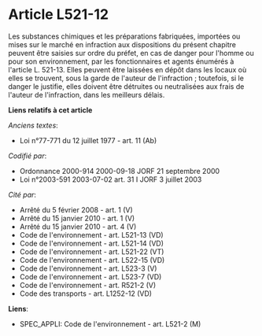 # Article L521-12

Les substances chimiques et les préparations fabriquées, importées ou mises sur le marché en infraction aux dispositions du
présent chapitre peuvent être saisies sur ordre du préfet, en cas de danger pour l'homme ou pour son environnement, par les
fonctionnaires et agents énumérés à l'article L. 521-13. Elles peuvent être laissées en dépôt dans les locaux où elles se
trouvent, sous la garde de l'auteur de l'infraction ; toutefois, si le danger le justifie, elles doivent être détruites ou
neutralisées aux frais de l'auteur de l'infraction, dans les meilleurs délais.

**Liens relatifs à cet article**

_Anciens textes_:

  - Loi n°77-771 du 12 juillet 1977 - art. 11 (Ab)

_Codifié par_:

  - Ordonnance 2000-914 2000-09-18 JORF 21 septembre 2000
  - Loi n°2003-591 2003-07-02 art. 31 I JORF 3 juillet 2003

_Cité par_:

  - Arrêté du 5 février 2008 - art. 1 (V)
  - Arrêté du 15 janvier 2010 - art. 1 (V)
  - Arrêté du 15 janvier 2010 - art. 4 (V)
  - Code de l'environnement - art. L521-13 (VD)
  - Code de l'environnement - art. L521-14 (VD)
  - Code de l'environnement - art. L521-22 (VT)
  - Code de l'environnement - art. L522-15 (VD)
  - Code de l'environnement - art. L523-3 (V)
  - Code de l'environnement - art. L523-7 (VD)
  - Code de l'environnement - art. R521-2 (V)
  - Code des transports - art. L1252-12 (VD)

**Liens**:

  - SPEC_APPLI: Code de l'environnement - art. L521-2 (M)
